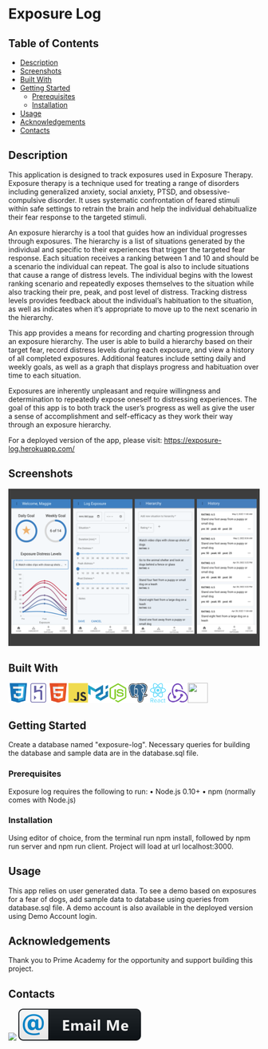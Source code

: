     
# Exposure Log

## Table of Contents

- [Description](#description)
- [Screenshots](#screenshots)
- [Built With](#built-with)
- [Getting Started](#getting-started)
  - [Prerequisites](#prerequisites)
  - [Installation](#installation)
- [Usage](#usage)
- [Acknowledgements](#acknowledgements)
- [Contacts](#contacts)

## Description

This application is designed to track exposures used in Exposure Therapy. Exposure therapy is a technique used for treating a range of disorders including generalized anxiety, social anxiety, PTSD, and obsessive-compulsive disorder. It uses systematic confrontation of feared stimuli within safe settings to retrain the brain and help the individual dehabitualize their fear response to the targeted stimuli.

An exposure hierarchy is a tool that guides how an individual progresses through exposures. The hierarchy is a list of situations generated by the individual and specific to their experiences that trigger the targeted fear response. Each situation receives a ranking between 1 and 10 and should be a scenario the individual can repeat. The goal is also to include situations that cause a range of distress levels. The individual begins with the lowest ranking scenario and repeatedly exposes themselves to the situation while also tracking their pre, peak, and post level of distress. Tracking distress levels provides feedback about the individual’s habituation to the situation, as well as indicates when it’s appropriate to move up to the next scenario in the hierarchy.

This app provides a means for recording and charting progression through an exposure hierarchy. The user is able to build a hierarchy based on their target fear, record distress levels during each exposure, and view a history of all completed exposures. Additional features include setting daily and weekly goals, as well as a graph that displays progress and habituation over time to each situation.

Exposures are inherently unpleasant and require willingness and determination to repeatedly expose oneself to distressing experiences. The goal of this app is to both track the user’s progress as well as give the user a sense of accomplishment and self-efficacy as they work their way through an exposure hierarchy.

For a deployed version of the app, please visit:
https://exposure-log.herokuapp.com/

## Screenshots

<img src="./public/images/screenshot-sm.png"/>

## Built With

<a href="https://developer.mozilla.org/en-US/docs/Web/CSS"><img src="https://raw.githubusercontent.com/devicons/devicon/master/icons/css3/css3-original.svg" height="40px" width="40px" /></a><a href="https://www.heroku.com/"><img src="https://raw.githubusercontent.com/devicons/devicon/master/icons/heroku/heroku-original.svg" height="40px" width="40px" /></a><a href="https://developer.mozilla.org/en-US/docs/Web/HTML"><img src="https://raw.githubusercontent.com/devicons/devicon/master/icons/html5/html5-original.svg" height="40px" width="40px" /></a><a href="https://developer.mozilla.org/en-US/docs/Web/JavaScript"><img src="https://raw.githubusercontent.com/devicons/devicon/master/icons/javascript/javascript-original.svg" height="40px" width="40px" /></a><a href="https://material-ui.com/"><img src="https://raw.githubusercontent.com/devicons/devicon/master/icons/materialui/materialui-original.svg" height="40px" width="40px" /></a><a href="https://nodejs.org/en/"><img src="https://raw.githubusercontent.com/devicons/devicon/master/icons/nodejs/nodejs-original.svg" height="40px" width="40px" /></a><a href="https://www.postgresql.org/"><img src="https://raw.githubusercontent.com/devicons/devicon/master/icons/postgresql/postgresql-original.svg" height="40px" width="40px" /></a><a href="https://reactjs.org/"><img src="https://raw.githubusercontent.com/devicons/devicon/master/icons/react/react-original-wordmark.svg" height="40px" width="40px" /></a><a href="https://redux.js.org/"><img src="https://raw.githubusercontent.com/devicons/devicon/master/icons/redux/redux-original.svg" height="40px" width="40px" /></a><img src="https://camo.githubusercontent.com/9be0208aa516b4d1976412d27e9f73d851ea253f8ee005a0b600939f841bba8b/68747470733a2f2f7777772e63686172746a732e6f72672f6d656469612f6c6f676f2d7469746c652e737667" height="40px" width="40px" /></a>

## Getting Started

Create a database named "exposure-log". Necessary queries for building the database and sample data are in the database.sql file.

### Prerequisites

Exposure log requires the following to run:
• Node.js 0.10+
• npm (normally comes with Node.js)

### Installation

Using editor of choice, from the terminal run npm install, followed by npm run server and npm run client. Project will load at url localhost:3000.

## Usage

This app relies on user generated data. To see a demo based on exposures for a fear of dogs, add sample data to database using queries from database.sql file. A demo account is also available in the deployed version using Demo Account login.   

## Acknowledgements

Thank you to Prime Academy for the opportunity and support building this project.

## Contacts

<a href="https://www.linkedin.com/in/margaret-jenkins-86391a1a2"><img src="https://img.shields.io/badge/LinkedIn-0077B5?style=for-the-badge&logo=linkedin&logoColor=white" /></a>  <a href="mailto:adair.jenkins@gmail.com"><img src=https://raw.githubusercontent.com/johnturner4004/readme-generator/master/src/components/assets/images/email_me_button_icon_151852.svg /></a>